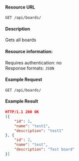 #### Resource URL
`GET /api/boards/`

#### Description
  Gets all boards

#### Resource information:
  Requires authentication: no  
  Response formats: `JSON`


#### Example Request
`GET /api/boards/`

#### Example Result
```JSON
HTTP/1.1 200 OK
[{
    "id": 1,
	"name": "test1",
	"description": "test1"
}, {
    "id": 2,
	"name": "test",
	"description": "Test board"
}]
```